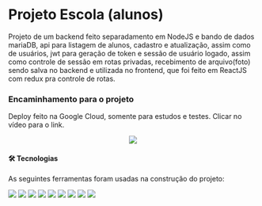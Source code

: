 <h1 algin='center'>Projeto Escola (alunos)</h1>

  <p>Projeto de um backend feito separadamento em NodeJS e bando de dados mariaDB, api para listagem de alunos, cadastro e atualização, assim como de usuários, jwt para geração de token e sessão de usuário logado, assim como controle de sessão em rotas privadas, recebimento de arquivo(foto) sendo salva no backend e utilizada no frontend, que foi feito em ReactJS com redux pra controle de rotas.</p>


<h3>Encaminhamento para o projeto</h3>

  Deploy feito na Google Cloud, somente para estudos e testes. Clicar no vídeo para o link.

<p align='center'><a href='https://agenda.pauloricardoma.com.br'><img src='https://github.com/pauloricardoma/imagens/blob/main/projeto-escola.gif?raw=true'></a></p>

<h4>🛠 Tecnologias</h4>

As seguintes ferramentas foram usadas na construção do projeto:

<img src='https://img.shields.io/badge/JavaScript-323330?style=for-the-badge&logo=javascript&logoColor=F7DF1E' />
<img src='https://img.shields.io/badge/React-20232A?style=for-the-badge&logo=react&logoColor=61DAFB' />
<img src='https://img.shields.io/badge/Google_Cloud-4285F4?style=for-the-badge&logo=google-cloud&logoColor=white' />
<img src='https://img.shields.io/badge/Node.js-339933?style=for-the-badge&logo=nodedotjs&logoColor=white' />
<img src='https://img.shields.io/badge/Nginx-009639?style=for-the-badge&logo=nginx&logoColor=white' />
<img src='https://img.shields.io/badge/Express.js-000000?style=for-the-badge&logo=express&logoColor=white' />
<img src='https://img.shields.io/badge/MariaDB-003545?style=for-the-badge&logo=mariadb&logoColor=white' />
<img src='https://img.shields.io/badge/JWT-000000?style=for-the-badge&logo=JSON%20web%20tokens&logoColor=white' />
<img src='https://img.shields.io/badge/Redux-593D88?style=for-the-badge&logo=redux&logoColor=white' />
